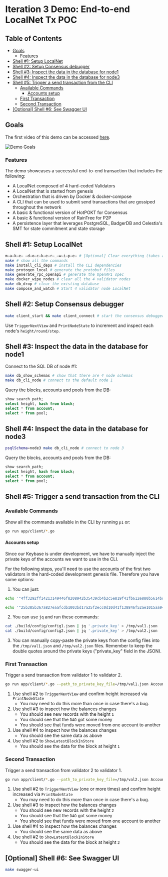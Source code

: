 # Iteration 3 Demo: End-to-end LocalNet Tx POC <!-- omit in toc -->

## Table of Contents <!-- omit in toc -->

- [Goals](#goals)
  - [Features](#features)
- [Shell #1: Setup LocalNet](#shell-1-setup-localnet)
- [Shell #2: Setup Consensus debugger](#shell-2-setup-consensus-debugger)
- [Shell #3: Inspect the data in the database for node1](#shell-3-inspect-the-data-in-the-database-for-node1)
- [Shell #4: Inspect the data in the database for node3](#shell-4-inspect-the-data-in-the-database-for-node3)
- [Shell #5: Trigger a send transaction from the CLI](#shell-5-trigger-a-send-transaction-from-the-cli)
  - [Available Commands](#available-commands)
    - [Accounts setup](#accounts-setup)
  - [First Transaction](#first-transaction)
  - [Second Transaction](#second-transaction)
- [\[Optional\] Shell #6: See Swagger UI](#optional-shell-6-see-swagger-ui)

## Goals

The first video of this demo can be accessed [here](https://drive.google.com/file/d/1IOrzq-XJP04BJjyqPPpPu873aSfwrnur/view?usp=sharing).

![Demo Goals](https://user-images.githubusercontent.com/1892194/205820691-26e801e4-ff79-4132-a7a1-358860ca2335.png)

### Features

The demo showcases a successful end-to-end transaction that includes the following:

- A LocalNet composed of 4 hard-coded Validators
- A LocalNet that is started from genesis
- Orchestration that is driven by Docker & docker-compose
- A CLI that can be used to submit send transactions that are gossiped throughout the network
- A basic & functional version of HotPOKT for Consensus
- A basic & functional version of RainTree for P2P
- A persistence layer that leverages PostgreSQL, BadgerDB and Celestia's SMT for state commitment and state storage

## Shell #1: Setup LocalNet

```bash
m̶a̶k̶e̶ ̶d̶o̶c̶k̶e̶r̶_̶w̶i̶p̶e̶ # [Optional] Clear everything (takes a long time)
make # show all the commands
make install_cli_deps # install the CLI dependencies
make protogen_local # generate the protobuf files
make generate_rpc_openapi # generate the OpenAPI spec
make docker_wipe_nodes # clear all the 4 validator nodes
make db_drop # clear the existing database
make compose_and_watch # Start 4 validator node LocalNet
```

## Shell #2: Setup Consensus debugger

```bash
make client_start && make client_connect # start the consensus debugger
```

Use `TriggerNextView` and `PrintNodeState` to increment and inspect each node's `height/round/step`.

## Shell #3: Inspect the data in the database for node1

Connect to the SQL DB of node #1:

```bash
make db_show_schemas # show that there are 4 node schemas
make db_cli_node # connect to the default node 1
```

Query the blocks, accounts and pools from the DB:

```sql
show search_path;
select height, hash from block;
select * from account;
select * from pool;
```

## Shell #4: Inspect the data in the database for node3

```bash
psqlSchema=node3 make db_cli_node # connect to node 3
```

Query the blocks, accounts and pools from the DB:

```sql
show search_path;
select height, hash from block;
select * from account;
select * from pool;
```

## Shell #5: Trigger a send transaction from the CLI

### Available Commands

Show all the commands available in the CLI by running `p1` or:

```bash
go run app/client/*.go
```

#### Accounts setup

Since our Keybase is under development, we have to manually inject the private keys of the accounts we want to use in the CLI.

For the following steps, you'll need to use the accounts of the first two validators in the hard-coded development genesis file. Therefore you have some options:

1. You can just:

```bash
echo '"4ff3292ff14213149446f8208942b35439cb4b2c5e819f41fb612e880b5614bdd6cea8706f6ee6672c1e013e667ec8c46231e0e7abcf97ba35d89fceb8edae45"' > /tmp/val1.json

echo '"25b385b367a827eaafcdb1003bd17a25f2ecc0d10d41f138846f52ae1015aa941041a9c76539791fef9bee5b4fcd5bf4a1a489e0790c44cbdfa776b901e13b50"' > /tmp/val2.json
```

2. You can use `jq` and run these commands:

```bash
cat ./build/config/config1.json | jq '.private_key' > /tmp/val1.json
cat ./build/config/config2.json | jq '.private_key' > /tmp/val2.json
```

3. You can manually copy-paste the private keys from the config files into the `/tmp/val1.json` and `/tmp/val2.json` files. Remember to keep the double quotes around the private keys ("private_key" field in the JSON).

### First Transaction

Trigger a send transaction from validator 1 to validator 2.

```bash
go run app/client/*.go --path_to_private_key_file=/tmp/val1.json Account Send 00404a570febd061274f72b50d0a37f611dfe339 00304d0101847b37fd62e7bebfbdddecdbb7133e 1000
```

1. Use shell #2 to `TriggerNextView` and confirm height increased via `PrintNodeState`
   - You may need to do this more than once in case there's a bug.
2. Use shell #3 to inspect how the balances changes
   - You should see new records with the height `1`
   - You should see that the `DAO` got some money
   - You should see that funds were moved from one account to another
3. Use shell #4 to inspect how the balances changes
   - You should see the same data as above
4. Use shell #2 to `ShowLatestBlockInStore`
   - You should see the data for the block at height `1`

### Second Transaction

Trigger a send transaction from validator 2 to validator 1.

```bash
go run app/client/*.go --path_to_private_key_file=/tmp/val2.json Account Send 00304d0101847b37fd62e7bebfbdddecdbb7133e 00404a570febd061274f72b50d0a37f611dfe339 1000
```

1. Use shell #2 to `TriggerNextView` (one or more times) and confirm height increased via `PrintNodeState`
   - You may need to do this more than once in case there's a bug.
2. Use shell #3 to inspect how the balances changes
   - You should see new records with the height `2`
   - You should see that the `DAO` got some money
   - You should see that funds were moved from one account to another
3. Use shell #4 to inspect how the balances changes
   - You should see the same data as above
4. Use shell #2 to `ShowLatestBlockInStore`
   - You should see the data for the block at height `2`

## [Optional] Shell #6: See Swagger UI

```bash
make swagger-ui
```

<!-- GITHUB_WIKI: guides/demos/iteration_three_end_to_end -->
